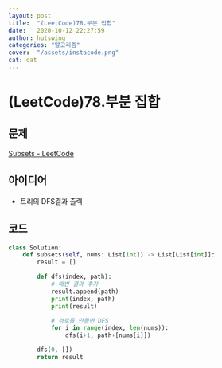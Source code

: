 ```yaml
---
layout: post
title:  "(LeetCode)78.부분 집합"
date:   2020-10-12 22:27:59
author: hutswing
categories: "알고리즘"
cover:  "/assets/instacode.png"
cat: cat
---
```


# (LeetCode)78.부분 집합

## 문제

[Subsets - LeetCode](https://leetcode.com/problems/subsets/)

## 아이디어

- 트리의 DFS결과 출력

## 코드

```python
class Solution:
    def subsets(self, nums: List[int]) -> List[List[int]]:
        result = []

        def dfs(index, path):
            # 매번 결과 추가
            result.append(path)
            print(index, path)
            print(result)

            # 경로를 만들면 DFS
            for i in range(index, len(nums)):
                dfs(i+1, path+[nums[i]])

        dfs(0, [])
        return result
```
